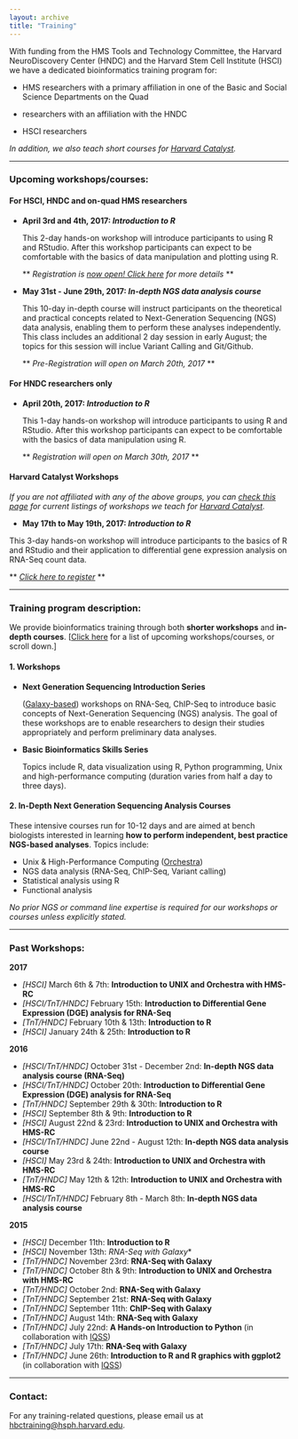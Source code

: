 ```yaml
---
layout: archive
title: "Training"
---
```


With funding from the HMS Tools and Technology Committee, the Harvard NeuroDiscovery Center (HNDC) and the Harvard Stem Cell Institute (HSCI) we have a dedicated bioinformatics training program for:

- HMS researchers with a primary affiliation in one of the Basic and Social Science Departments on the Quad 

- researchers with an affiliation with the HNDC

- HSCI researchers 

*In addition, we also teach short courses for [Harvard Catalyst](http://catalyst.harvard.edu/services/bioinformatics-workshops/).*

---

### Upcoming workshops/courses:

#### For HSCI, HNDC and on-quad HMS researchers

* **April 3rd and 4th, 2017: *Introduction to R***

  This 2-day hands-on workshop will introduce participants to using R and RStudio. After this workshop participants can expect to be comfortable with the basics of data manipulation and plotting using R.
  
  ** *Registration is [now open! Click here](https://wiki.harvard.edu/confluence/pages/viewpage.action?pageId=214443667) for more details* **
  
* **May 31st - June 29th, 2017: *In-depth NGS data analysis course***
  
  This 10-day in-depth course will instruct participants on the theoretical and practical concepts related to Next-Generation Sequencing (NGS) data analysis, enabling them to perform these analyses independently. This class includes an additional 2 day session in early August; the topics for this session will inclue Variant Calling and Git/Github.
  
  ** *Pre-Registration will open on March 20th, 2017* **
	 
#### For HNDC researchers only

* **April 20th, 2017: *Introduction to R***

  This 1-day hands-on workshop will introduce participants to using R and RStudio. After this workshop participants can expect to be comfortable with the basics of data manipulation using R.
  
  ** *Registration will open on March 30th, 2017* **

#### Harvard Catalyst Workshops

*If you are not affiliated with any of the above groups, you can [check this page](http://catalyst.harvard.edu/services/bioinformatics-workshops/) for current listings of workshops we teach for [Harvard Catalyst](http://catalyst.harvard.edu/education.html).*

* **May 17th to May 19th, 2017: *Introduction to R***

 This 3-day hands-on workshop will introduce participants to the basics of R and RStudio and their application to differential gene expression analysis on RNA-Seq count data. 
  
  ** *[Click here to register](http://catalyst.harvard.edu/services/bioinformatics-workshops/intro-to-r.html)* **

---

### Training program description:

We provide bioinformatics training through both **shorter workshops** and **in-depth courses**. [[Click here](http://bioinformatics.sph.harvard.edu/training/#upcoming-workshopscourses) for a list of upcoming workshops/courses, or scroll down.]

#### 1. Workshops 

* **Next Generation Sequencing Introduction Series**

	([Galaxy-based](https://wiki.galaxyproject.org/)) workshops on RNA-Seq, ChIP-Seq to introduce basic concepts of Next-Generation Sequencing (NGS) analysis. The goal of these workshops are to enable researchers to design their studies appropriately and perform preliminary data analyses.

* **Basic Bioinformatics Skills Series**	

	Topics include R, data visualization using R, Python programming, Unix and high-performance computing (duration varies from half a day to three days).

#### 2.  In-Depth Next Generation Sequencing Analysis Courses

These intensive courses run for 10-12 days and are aimed at bench biologists interested in learning **how to perform independent, best practice NGS-based analyses**. Topics include:

- Unix & High-Performance Computing ([Orchestra](https://rc.hms.harvard.edu/#orchestra))
- NGS data analysis (RNA-Seq, ChIP-Seq, Variant calling)
- Statistical analysis using R
- Functional analysis

*No prior NGS or command line expertise is required for our workshops or courses unless explicitly stated.*
		
---

### Past Workshops:

**2017**

* *[HSCI]* March 6th & 7th: **Introduction to UNIX and Orchestra with HMS-RC**
* *[HSCI/TnT/HNDC]* February 15th: **Introduction to Differential Gene Expression (DGE) analysis for RNA-Seq**
* *[TnT/HNDC]* February 10th & 13th: **Introduction to R**
* *[HSCI]* January 24th & 25th: **Introduction to R**

**2016**

* *[HSCI/TnT/HNDC]* October 31st - December 2nd: **In-depth NGS data analysis course (RNA-Seq)**
* *[HSCI/TnT/HNDC]* October 20th: **Introduction to Differential Gene Expression (DGE) analysis for RNA-Seq**
* *[TnT/HNDC]* September 29th & 30th: **Introduction to R**
* *[HSCI]* September 8th & 9th: **Introduction to R**
* *[HSCI]* August 22nd & 23rd: **Introduction to UNIX and Orchestra with HMS-RC**
* *[HSCI/TnT/HNDC]* June 22nd - August 12th: **In-depth NGS data analysis course**
* *[HSCI]* May 23rd & 24th: **Introduction to UNIX and Orchestra with HMS-RC**
* *[TnT/HNDC]* May 12th & 12th: **Introduction to UNIX and Orchestra with HMS-RC**
* *[HSCI/TnT/HNDC]* February 8th - March 8th: **In-depth NGS data analysis course**

**2015**

* *[HSCI]* December 11th: **Introduction to R**
* *[HSCI]* November 13th: *RNA-Seq with Galaxy**
* *[TnT/HNDC]* November 23rd: **RNA-Seq with Galaxy**
* *[TnT/HNDC]* October 8th & 9th: **Introduction to UNIX and Orchestra with HMS-RC**
* *[TnT/HNDC]* October 2nd: **RNA-Seq with Galaxy**
* *[TnT/HNDC]* September 21st: **RNA-Seq with Galaxy**
* *[TnT/HNDC]* September 11th: **ChIP-Seq with Galaxy**
* *[TnT/HNDC]* August 14th: **RNA-Seq with Galaxy**
* *[TnT/HNDC]* July 22nd: **A Hands-on Introduction to Python** (in collaboration with [IQSS](http://www.iq.harvard.edu/))
* *[TnT/HNDC]* July 17th: **RNA-Seq with Galaxy**
* *[TnT/HNDC]* June 26th: **Introduction to R and R graphics with ggplot2** (in collaboration with [IQSS](http://www.iq.harvard.edu/))

---

### Contact:

For any training-related questions, please email us at [hbctraining@hsph.harvard.edu](mailto:hbctraining@hsph.harvard.edu).


